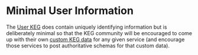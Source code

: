 # Minimal User Information

The [User KEG](/schema-user) does contain uniquely identifying
information but is deliberately minimal so that the KEG community will
be encouraged to come up with their own [custom KEG
data](/custom-keg-data) for any given service (and encourage those
services to post authoritative schemas for that custom data).
